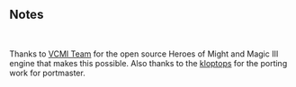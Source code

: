 ## Notes
<br/>

Thanks to [VCMI Team](https://github.com/vcmi/vcmi) for the open source Heroes of Might and Magic III engine that makes this possible.  Also thanks to the [kloptops](https://github.com/kloptops/Portmaster-misc/tree/main/VCMI) for the porting work for portmaster.
<br/>

